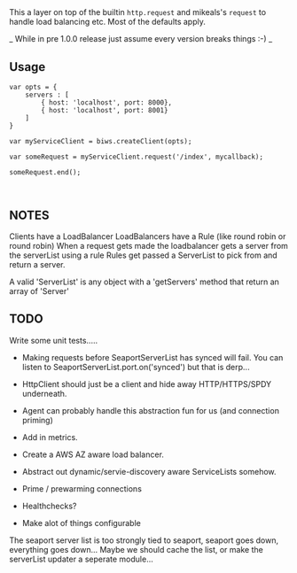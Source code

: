 ##

This a layer on top of the builtin `http.request` and mikeals's `request` to handle load balancing etc. Most of the defaults apply.


_ While in pre 1.0.0 release just assume every version breaks things :-) _

## Usage


```
var opts = {
    servers : [
        { host: 'localhost', port: 8000},
        { host: 'localhost', port: 8001}
    ]
}

var myServiceClient = biws.createClient(opts);

var someRequest = myServiceClient.request('/index', mycallback);

someRequest.end();



```

## NOTES

Clients have a LoadBalancer
LoadBalancers have a Rule (like round robin or round robin)
When a request gets made the loadbalancer gets a server from the serverList using a rule
Rules get passed a ServerList to pick from and return a server.

A valid 'ServerList' is any object with a 'getServers' method that return an array of 'Server'


## TODO

Write some unit tests.....

- Making requests before SeaportServerList has synced will fail.
  You can listen to SeaportServerList.port.on('synced') but that is derp...

- HttpClient should just be a client and hide away HTTP/HTTPS/SPDY underneath.
- Agent can probably handle this abstraction fun for us (and connection priming)

- Add in metrics.
- Create a AWS AZ aware load balancer.
- Abstract out dynamic/servie-discovery aware ServiceLists somehow.
- Prime / prewarming connections
- Healthchecks?
- Make alot of things configurable

The seaport server list is too strongly tied to seaport, seaport goes down, everything goes down...
Maybe we should cache the list, or make the serverList updater a seperate module...